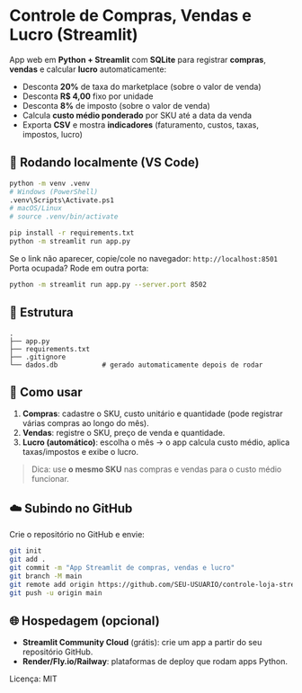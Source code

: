# Controle de Compras, Vendas e Lucro (Streamlit)

App web em **Python + Streamlit** com **SQLite** para registrar **compras**, **vendas** e calcular **lucro** automaticamente:

- Desconta **20%** de taxa do marketplace (sobre o valor de venda)
- Desconta **R$ 4,00** fixo por unidade
- Desconta **8%** de imposto (sobre o valor de venda)
- Calcula **custo médio ponderado** por SKU até a data da venda
- Exporta **CSV** e mostra **indicadores** (faturamento, custos, taxas, impostos, lucro)

## 🚀 Rodando localmente (VS Code)

```bash
python -m venv .venv
# Windows (PowerShell)
.venv\Scripts\Activate.ps1
# macOS/Linux
# source .venv/bin/activate

pip install -r requirements.txt
python -m streamlit run app.py
```

Se o link não aparecer, copie/cole no navegador: `http://localhost:8501`  
Porta ocupada? Rode em outra porta:  
```bash
python -m streamlit run app.py --server.port 8502
```

## 📁 Estrutura
```
.
├── app.py
├── requirements.txt
├── .gitignore
└── dados.db           # gerado automaticamente depois de rodar
```

## 🧮 Como usar
1. **Compras**: cadastre o SKU, custo unitário e quantidade (pode registrar várias compras ao longo do mês).
2. **Vendas**: registre o SKU, preço de venda e quantidade.
3. **Lucro (automático)**: escolha o mês → o app calcula custo médio, aplica taxas/impostos e exibe o lucro.

> Dica: use **o mesmo SKU** nas compras e vendas para o custo médio funcionar.

## ☁️ Subindo no GitHub

Crie o repositório no GitHub e envie:
```bash
git init
git add .
git commit -m "App Streamlit de compras, vendas e lucro"
git branch -M main
git remote add origin https://github.com/SEU-USUARIO/controle-loja-streamlit.git
git push -u origin main
```

## 🌐 Hospedagem (opcional)
- **Streamlit Community Cloud** (grátis): crie um app a partir do seu repositório GitHub.
- **Render/Fly.io/Railway**: plataformas de deploy que rodam apps Python.

Licença: MIT
